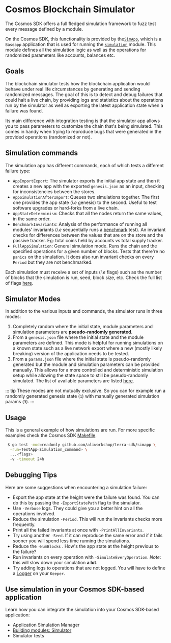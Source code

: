 <!--
order: 13
-->

# Cosmos Blockchain Simulator

The Cosmos SDK offers a full fledged simulation framework to fuzz test every
message defined by a module.

On the Cosmos SDK, this functionality is provided by the[`SimApp`](https://github.com/aliworkshop/terra-sdk/blob/v0.40.0/simapp/app.go), which is a
`Baseapp` application that is used for running the [`simulation`](https://github.com/aliworkshop/terra-sdk/blob/v0.40.0/x/simulation) module.
This module defines all the simulation logic as well as the operations for
randomized parameters like accounts, balances etc.

## Goals

The blockchain simulator tests how the blockchain application would behave under
real life circumstances by generating and sending randomized messages.
The goal of this is to detect and debug failures that could halt a live chain,
by providing logs and statistics about the operations run by the simulator as
well as exporting the latest application state when a failure was found.

Its main difference with integration testing is that the simulator app allows
you to pass parameters to customize the chain that's being simulated.
This comes in handy when trying to reproduce bugs that were generated in the
provided operations (randomized or not).

## Simulation commands

The simulation app has different commands, each of which tests a different
failure type:

- `AppImportExport`: The simulator exports the initial app state and then it
  creates a new app with the exported `genesis.json` as an input, checking for
  inconsistencies between the stores.
- `AppSimulationAfterImport`: Queues two simulations together. The first one provides the app state (_i.e_ genesis) to the second. Useful to test software upgrades or hard-forks from a live chain.
- `AppStateDeterminism`: Checks that all the nodes return the same values, in the same order.
- `BenchmarkInvariants`: Analysis of the performance of running all modules' invariants (_i.e_ sequentially runs a [benchmark](https://golang.org/pkg/testing/#hdr-Benchmarks) test). An invariant checks for
  differences between the values that are on the store and the passive tracker. Eg: total coins held by accounts vs total supply tracker.
- `FullAppSimulation`: General simulation mode. Runs the chain and the specified operations for a given number of blocks. Tests that there're no `panics` on the simulation. It does also run invariant checks on every `Period` but they are not benchmarked.

Each simulation must receive a set of inputs (_i.e_ flags) such as the number of
blocks that the simulation is run, seed, block size, etc.
Check the full list of flags [here](https://github.com/aliworkshop/terra-sdk/blob/v0.40.0/simapp/config.go#L32-L55).

## Simulator Modes

In addition to the various inputs and commands, the simulator runs in three modes:

1. Completely random where the initial state, module parameters and simulation
   parameters are **pseudo-randomly generated**.
2. From a `genesis.json` file where the initial state and the module parameters are defined.
   This mode is helpful for running simulations on a known state such as a live network export where a new (mostly likely breaking) version of the application needs to be tested.
3. From a `params.json` file where the initial state is pseudo-randomly generated but the module and simulation parameters can be provided manually.
   This allows for a more controlled and deterministic simulation setup while allowing the state space to still be pseudo-randomly simulated.
   The list of available parameters are listed [here](https://github.com/aliworkshop/terra-sdk/blob/v0.40.0/x/simulation/params.go#L44-L52).

::: tip
These modes are not mutually exclusive. So you can for example run a randomly
generated genesis state (`1`) with manually generated simulation params (`3`).
:::

## Usage

This is a general example of how simulations are run. For more specific examples
check the Cosmos SDK [Makefile](https://github.com/aliworkshop/terra-sdk/blob/v0.40.0/Makefile#L251-L287).

```bash
 $ go test -mod=readonly github.com/aliworkshop/terra-sdk/simapp \
  -run=TestApp<simulation_command> \
  ...<flags>
  -v -timeout 24h
```

## Debugging Tips

Here are some suggestions when encountering a simulation failure:

- Export the app state at the height were the failure was found. You can do this
  by passing the `-ExportStatePath` flag to the simulator.
- Use `-Verbose` logs. They could give you a better hint on all the operations
  involved.
- Reduce the simulation `-Period`. This will run the invariants checks more
  frequently.
- Print all the failed invariants at once with `-PrintAllInvariants`.
- Try using another `-Seed`. If it can reproduce the same error and if it fails
  sooner you will spend less time running the simulations.
- Reduce the `-NumBlocks` . How's the app state at the height previous to the
  failure?
- Run invariants on every operation with `-SimulateEveryOperation`. _Note_: this
  will slow down your simulation **a lot**.
- Try adding logs to operations that are not logged. You will have to define a
  [Logger](https://github.com/aliworkshop/terra-sdk/blob/v0.40.0/x/staking/keeper/keeper.go#L66-L69) on your `Keeper`.

## Use simulation in your Cosmos SDK-based application

Learn how you can integrate the simulation into your Cosmos SDK-based application:

- Application Simulation Manager
- [Building modules: Simulator](../building-modules/simulator.md)
- Simulator tests
